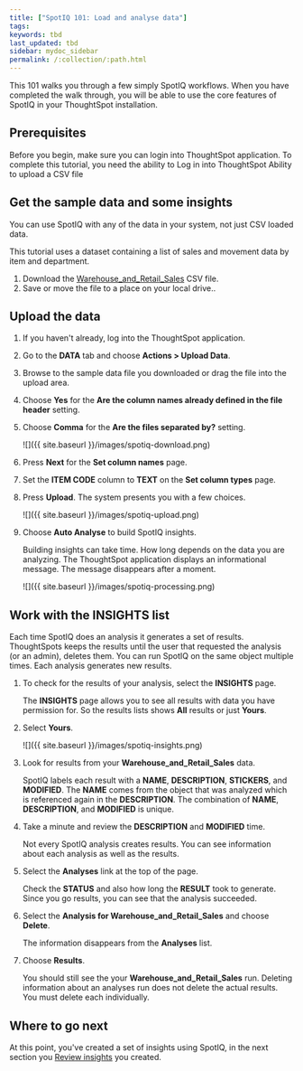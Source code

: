 ```yaml
---
title: ["SpotIQ 101: Load and analyse data"]
tags:
keywords: tbd
last_updated: tbd
sidebar: mydoc_sidebar
permalink: /:collection/:path.html
---
```

This 101 walks you through a few simply SpotIQ workflows. When you have
completed the walk through, you will be able to use the core features of SpotIQ
in your ThoughtSpot installation.

## Prerequisites

Before you begin, make sure you can login into ThoughtSpot application. To
complete this tutorial, you need the ability to Log in into ThoughtSpot Ability
to upload a CSV file

## Get the sample data and some insights

You can use SpotIQ with any of the data in your system, not just CSV loaded data.

This tutorial uses a dataset containing a list of sales and movement data by
item and department.

1. Download the [Warehouse_and_Retail_Sales](/code-sample/Warehouse_and_Retail_Sales.csv) CSV file.
2. Save or move the file to a place on your local drive..

## Upload the data

1. If you haven't already, log into the ThoughtSpot application.
2. Go to the **DATA** tab and choose **Actions > Upload Data**.
3. Browse to the sample data file you downloaded or drag the file into the upload area.
4. Choose **Yes** for the **Are the column names already defined in the file header** setting.
5. Choose **Comma** for the **Are the files separated by?** setting.

   ![]({{ site.baseurl }}/images/spotiq-download.png)

6. Press **Next** for the **Set column names** page.
7. Set the **ITEM CODE** column to **TEXT** on the **Set column types** page.
8. Press **Upload**.
   The system presents you with a few choices.

    ![]({{ site.baseurl }}/images/spotiq-upload.png)

9. Choose **Auto Analyse** to build SpotIQ insights.

    Building insights can take time. How long depends on the data you are
    analyzing. The ThoughtSpot application displays an informational message.
    The message disappears after a moment.

    ![]({{ site.baseurl }}/images/spotiq-processing.png)


## Work with the INSIGHTS list

Each time SpotIQ does an analysis it generates a set of results. ThoughtSpots
keeps the results until the user that requested the analysis (or an admin),
deletes them. You can run SpotIQ on the same object multiple times. Each
analysis generates new results.

1. To check for the results of your analysis, select the **INSIGHTS** page.

   The **INSIGHTS** page allows you to see all results with data you have
   permission for. So the results lists shows **All** results or just **Yours**.

2. Select **Yours**.

   ![]({{ site.baseurl }}/images/spotiq-insights.png)

3. Look for results from your **Warehouse_and_Retail_Sales** data.

    SpotIQ labels each result with a **NAME**, **DESCRIPTION**, **STICKERS**,
    and **MODIFIED**. The **NAME** comes from the object that was analyzed which
    is referenced again in the **DESCRIPTION**. The combination of **NAME**,
    **DESCRIPTION**, and **MODIFIED** is unique.

4. Take a minute and review the **DESCRIPTION** and **MODIFIED** time.

   Not every SpotIQ analysis creates results. You can see information about each
   analysis as well as the results.

4. Select the **Analyses** link at the top of the page.

   Check the **STATUS** and also how long the **RESULT** took to generate. Since
   you go results, you can see that the analysis succeeded.

5. Select the **Analysis for Warehouse_and_Retail_Sales** and choose **Delete**.

   The information disappears from the **Analyses** list.

6. Choose **Results**.

   You should still see the your **Warehouse_and_Retail_Sales** run. Deleting
   information about an analyses run does not delete the actual results. You
   must delete each individually.

## Where to go next

At this point, you've created a set of insights using SpotIQ, in the next section you
[Review insights](/spotiq/work-with-insights.html) you created.
